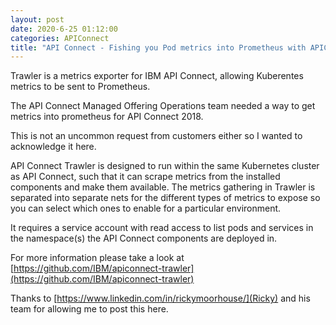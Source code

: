 ```yaml
---
layout: post
date: 2020-6-25 01:12:00
categories: APIConnect
title: "API Connect - Fishing you Pod metrics into Prometheus with APIConnect Trawler "
---
```


Trawler is a metrics exporter for IBM API Connect, allowing Kuberentes metrics to be sent to Prometheus.


<!--more-->

The API Connect Managed Offering Operations team needed a way to get  metrics into prometheus for API Connect 2018.

This is not an uncommon request from customers either so I wanted to acknowledge it here.


API Connect Trawler is designed to run within the same Kubernetes cluster as API Connect, such that it can scrape metrics from the installed components and make them available. The metrics gathering in Trawler is separated into separate nets for the different types of metrics to expose so you can select which ones to enable for a particular environment.

It requires a service account with read access to list pods and services in the namespace(s) the API Connect components are deployed in.

For more information please take a look at [https://github.com/IBM/apiconnect-trawler](https://github.com/IBM/apiconnect-trawler)

Thanks to [https://www.linkedin.com/in/rickymoorhouse/](Ricky) and his team for allowing me to post this here.
